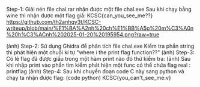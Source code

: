 Step-1:
Giải nén file chal.rar nhận được một file chal.exe
Sau khi chạy bằng wine thì nhận được một flag giả:
KCSC{can_you_see_me??}
https://github.com/th2anhqy3t/KCSC-writeup/blob/main/%E1%BA%A2nh%20ch%E1%BB%A5p%20m%C3%A0n%20h%C3%ACnh%202025-01-20%20195954.png?raw=true

(ảnh)
Step-2:
Sử dụng Ghidra để phân tích file chal.exe
Kiểm tra phần string thì phát hiện một chuỗi kí tự "where í the print flag function??"
(ảnh)
Step-3:
Có lẽ flag đã được giấu trong một hàm print nào đó thử kiểm tra:
(ảnh)
Sau khi nhập print vào phần tìm kiếm phát hiện một func có thể chứa flag real : printflag
(ảnh)
Step-4:
Sau khi chuyển đoạn code C này sang python và chạy ta nhận được flag:
(code python)
KCSC{you_can't_see_me:v}

